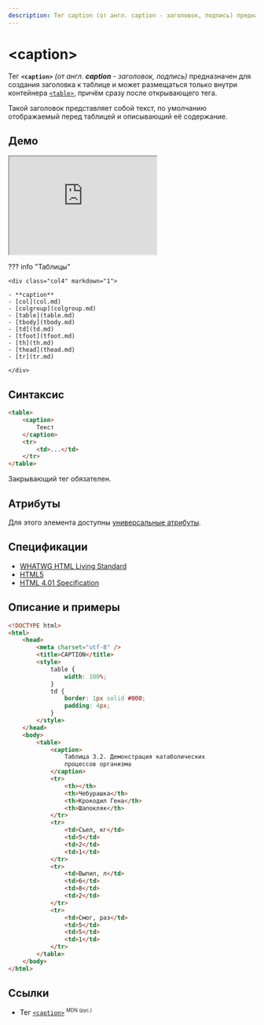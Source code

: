 ```yaml
---
description: Тег caption (от англ. caption - заголовок, подпись) предназначен для создания заголовка к таблице и может размещаться только внутри контейнера table
---
```


# &lt;caption&gt;

Тег **`<caption>`** _(от англ. **caption** - заголовок, подпись)_ предназначен для создания заголовка к таблице и может размещаться только внутри контейнера [`<table>`](table.md), причём сразу после открывающего тега.

Такой заголовок представляет собой текст, по умолчанию отображаемый перед таблицей и описывающий её содержание.

## Демо

<iframe class="interactive is-tabbed-taller-height" height="200" src="https://interactive-examples.mdn.mozilla.net/pages/tabbed/caption.html" title="MDN Web Docs Interactive Example" loading="lazy" data-readystate="complete"></iframe>

??? info "Таблицы"

    <div class="col4" markdown="1">

    - **caption**
    - [col](col.md)
    - [colgroup](colgroup.md)
    - [table](table.md)
    - [tbody](tbody.md)
    - [td](td.md)
    - [tfoot](tfoot.md)
    - [th](th.md)
    - [thead](thead.md)
    - [tr](tr.md)

    </div>

## Синтаксис

```html
<table>
    <caption>
        Текст
    </caption>
    <tr>
        <td>...</td>
    </tr>
</table>
```

Закрывающий тег обязателен.

## Атрибуты

Для этого элемента доступны [универсальные атрибуты](uni-attr.md).

## Спецификации

-   [WHATWG HTML Living Standard](https://html.spec.whatwg.org/multipage/tables.html#the-caption-element)
-   [HTML5](http://www.w3.org/TR/html5/tabular-data.html#the-caption-element)
-   [HTML 4.01 Specification](http://www.w3.org/TR/html401/struct/tables.html#h-11.2.2)

## Описание и примеры

```html
<!DOCTYPE html>
<html>
    <head>
        <meta charset="utf-8" />
        <title>CAPTION</title>
        <style>
            table {
                width: 100%;
            }
            td {
                border: 1px solid #000;
                padding: 4px;
            }
        </style>
    </head>
    <body>
        <table>
            <caption>
                Таблица 3.2. Демонстрация катаболических
                процессов организма
            </caption>
            <tr>
                <th></th>
                <th>Чебурашка</th>
                <th>Крокодил Гена</th>
                <th>Шапокляк</th>
            </tr>
            <tr>
                <td>Съел, кг</td>
                <td>5</td>
                <td>2</td>
                <td>1</td>
            </tr>
            <tr>
                <td>Выпил, л</td>
                <td>6</td>
                <td>8</td>
                <td>2</td>
            </tr>
            <tr>
                <td>Смог, раз</td>
                <td>5</td>
                <td>5</td>
                <td>1</td>
            </tr>
        </table>
    </body>
</html>
```

## Ссылки

-   Тег [`<caption>`](https://developer.mozilla.org/ru/docs/Web/HTML/Element/caption) <sup><small>MDN (рус.)</small></sup>
